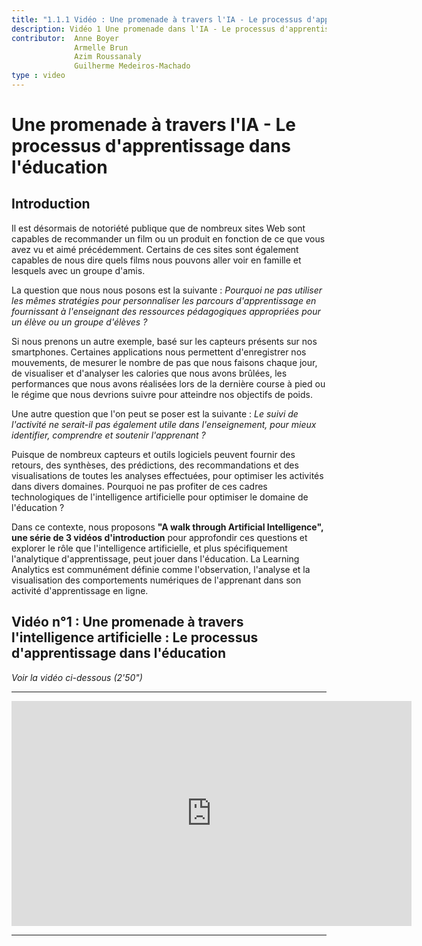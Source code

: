 ```yaml
---
title: "1.1.1 Vidéo : Une promenade à travers l'IA - Le processus d'apprentissage dans l'enseignement"
description: Vidéo 1 Une promenade dans l'IA - Le processus d'apprentissage dans l'éducation
contributor:  Anne Boyer
              Armelle Brun
              Azim Roussanaly
              Guilherme Medeiros-Machado
type : video
---
```

# Une promenade à travers l'IA - Le processus d'apprentissage dans l'éducation
## Introduction

Il est désormais de notoriété publique que de nombreux sites Web sont capables de recommander un film ou un produit en fonction de ce que vous avez vu et aimé précédemment. Certains de ces sites sont également capables de nous dire quels films nous pouvons aller voir en famille et lesquels avec un groupe d'amis.

La question que nous nous posons est la suivante : *Pourquoi ne pas utiliser les mêmes stratégies pour personnaliser les parcours d'apprentissage en fournissant à l'enseignant des ressources pédagogiques appropriées pour un élève ou un groupe d'élèves ?*

Si nous prenons un autre exemple, basé sur les capteurs présents sur nos smartphones. Certaines applications nous permettent d'enregistrer nos mouvements, de mesurer le nombre de pas que nous faisons chaque jour, de visualiser et d'analyser les calories que nous avons brûlées, les performances que nous avons réalisées lors de la dernière course à pied ou le régime que nous devrions suivre pour atteindre nos objectifs de poids.

Une autre question que l'on peut se poser est la suivante : *Le suivi de l'activité ne serait-il pas également utile dans l'enseignement, pour mieux identifier, comprendre et soutenir l'apprenant ?*

Puisque de nombreux capteurs et outils logiciels peuvent fournir des retours, des synthèses, des prédictions, des recommandations et des visualisations de toutes les analyses effectuées, pour optimiser les activités dans divers domaines. Pourquoi ne pas profiter de ces cadres technologiques de l'intelligence artificielle pour optimiser le domaine de l'éducation ?

Dans ce contexte, nous proposons **"A walk through Artificial Intelligence", une série de 3 vidéos d'introduction** pour approfondir ces questions et explorer le rôle que l'intelligence artificielle, et plus spécifiquement l'analytique d'apprentissage, peut jouer dans l'éducation. La Learning Analytics est communément définie comme l'observation, l'analyse et la visualisation des comportements numériques de l'apprenant dans son activité d'apprentissage en ligne.

## Vidéo n°1 : Une promenade à travers l'intelligence artificielle : Le processus d'apprentissage dans l'éducation

*Voir la vidéo ci-dessous (2'50")*

----------

<center><iframe width="640" height="360" src="https://www.youtube.com/embed/QfneXoU-jXM?rel=0&showinfo=0&cc_load_policy=1&hl=fr&modestbranding=1" frameborder="0" allowfullscreen></iframe></center>

-----------
